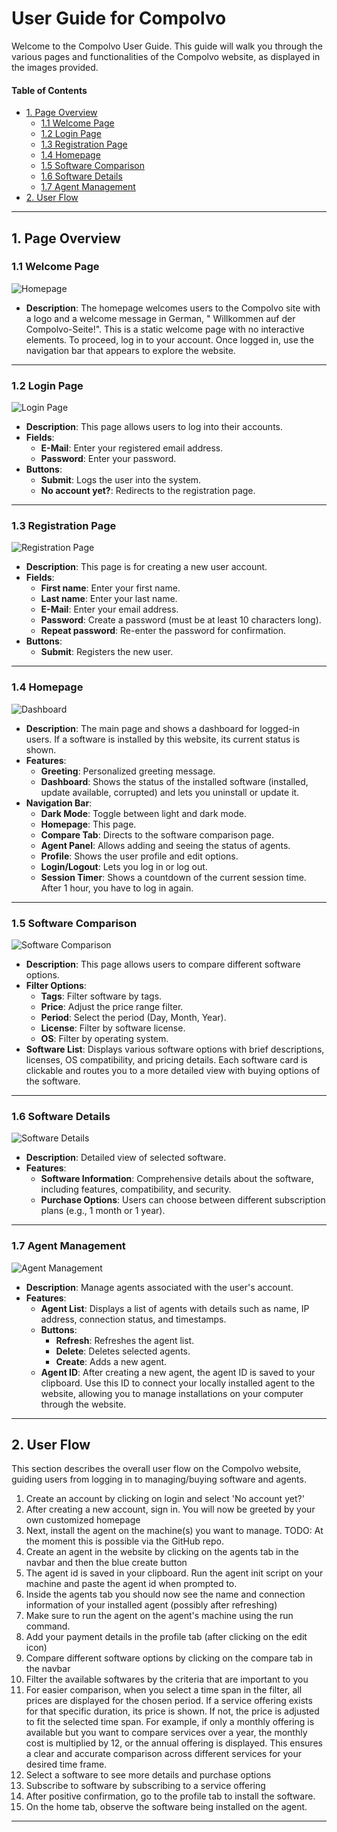 # User Guide for Compolvo

Welcome to the Compolvo User Guide. This guide will walk you through the various pages and functionalities of the
Compolvo website, as displayed in the images provided.

#### Table of Contents

* [1. Page Overview](#1-page-overview)
    * [1.1 Welcome Page](#11-welcome-page)
    * [1.2 Login Page](#12-login-page)
    * [1.3 Registration Page](#13-registration-page)
    * [1.4 Homepage](#14-homepage)
    * [1.5 Software Comparison](#15-software-comparison)
    * [1.6 Software Details](#16-software-details)
    * [1.7 Agent Management](#17-agent-management)
* [2. User Flow](#2-user-flow)

---

## 1. Page Overview

### 1.1 Welcome Page

![Homepage](../images/homepage.png)

- **Description**: The homepage welcomes users to the Compolvo site with a logo and a welcome message in German, "
  Willkommen auf der Compolvo-Seite!".
  This is a static welcome page with no interactive elements. To proceed, log in to your account. Once logged in, use
  the navigation bar that appears to explore the website.

---

### 1.2 Login Page

![Login Page](../images/login_page.png)

- **Description**: This page allows users to log into their accounts.
- **Fields**:
    - **E-Mail**: Enter your registered email address.
    - **Password**: Enter your password.
- **Buttons**:
    - **Submit**: Logs the user into the system.
    - **No account yet?**: Redirects to the registration page.

---

### 1.3 Registration Page

![Registration Page](../images/registration.png)

- **Description**: This page is for creating a new user account.
- **Fields**:
    - **First name**: Enter your first name.
    - **Last name**: Enter your last name.
    - **E-Mail**: Enter your email address.
    - **Password**: Create a password (must be at least 10 characters long).
    - **Repeat password**: Re-enter the password for confirmation.
- **Buttons**:
    - **Submit**: Registers the new user.

---

### 1.4 Homepage

![Dashboard](../images/dashboard_ws.jpeg)

- **Description**: The main page and shows a dashboard for logged-in users. If a software is installed by this website,
  its current status is shown.
- **Features**:
    - **Greeting**: Personalized greeting message.
    - **Dashboard**: Shows the status of the installed software (installed, update available, corrupted) and lets you
      uninstall or update it.
- **Navigation Bar**:
    - **Dark Mode**: Toggle between light and dark mode.
    - **Homepage**: This page.
    - **Compare Tab**: Directs to the software comparison page.
    - **Agent Panel**: Allows adding and seeing the status of agents.
    - **Profile**: Shows the user profile and edit options.
    - **Login/Logout**: Lets you log in or log out.
    - **Session Timer**: Shows a countdown of the current session time. After 1 hour, you have to log in again.

---

### 1.5 Software Comparison

![Software Comparison](../images/comparison.png)

- **Description**: This page allows users to compare different software options.
- **Filter Options**:
    - **Tags**: Filter software by tags.
    - **Price**: Adjust the price range filter.
    - **Period**: Select the period (Day, Month, Year).
    - **License**: Filter by software license.
    - **OS**: Filter by operating system.
- **Software List**: Displays various software options with brief descriptions, licenses, OS compatibility, and pricing
  details. Each software card is clickable and routes you to a more detailed view with buying options of the software.

---

### 1.6 Software Details

![Software Details](../images/software_detail.png)

- **Description**: Detailed view of selected software.
- **Features**:
    - **Software Information**: Comprehensive details about the software, including features, compatibility, and
      security.
    - **Purchase Options**: Users can choose between different subscription plans (e.g., 1 month or 1 year).

---

### 1.7 Agent Management

![Agent Management](../images/add_agent.png)

- **Description**: Manage agents associated with the user's account.
- **Features**:
    - **Agent List**: Displays a list of agents with details such as name, IP address, connection status, and
      timestamps.
    - **Buttons**:
        - **Refresh**: Refreshes the agent list.
        - **Delete**: Deletes selected agents.
        - **Create**: Adds a new agent.
    - **Agent ID**: After creating a new agent, the agent ID is saved to your clipboard. Use this ID to connect your
      locally installed agent to the website, allowing you to manage installations on your computer through the website.

---

## 2. User Flow

This section describes the overall user flow on the Compolvo website, guiding users from logging in
to managing/buying software and agents.

1. Create an account by clicking on login and select 'No account yet?'
2. After creating a new account, sign in. You will now be greeted by your own customized homepage
3. Next, install the agent on the machine(s) you want to manage. TODO: At the moment this is
   possible via the GitHub repo.
4. Create an agent in the website by clicking on the agents tab in the navbar and then the blue create button
5. The agent id is saved in your clipboard. Run the agent init script on your machine and paste the
   agent id when prompted to.
6. Inside the agents tab you should now see the name and connection information of your installed
   agent (possibly after refreshing)
7. Make sure to run the agent on the agent's machine using the run command.
8. Add your payment details in the profile tab (after clicking on the edit icon)
9. Compare different software options by clicking on the compare tab in the navbar
10. Filter the available softwares by the criteria that are important to you
11. For easier comparison, when you select a time span in the filter, all prices are displayed for the chosen period. If
    a service offering exists for that specific duration, its price is shown. If not, the price is adjusted to fit the
    selected time span. For example, if only a monthly offering is available but you want to compare services over a
    year, the monthly cost is multiplied by 12, or the annual offering is displayed. This ensures a clear and accurate
    comparison across different services for your desired time frame.
12. Select a software to see more details and purchase options
13. Subscribe to software by subscribing to a service offering
14. After positive confirmation, go to the profile tab to install the software.
15. On the home tab, observe the software being installed on the agent.

---
